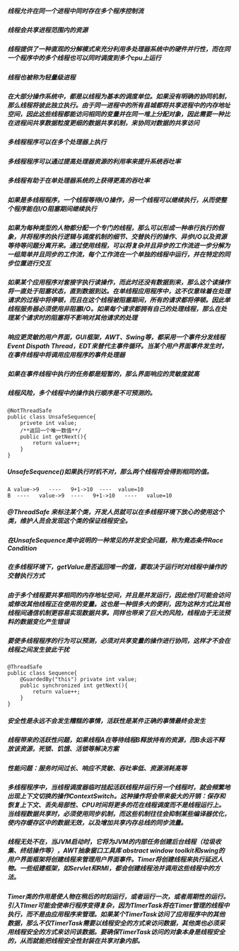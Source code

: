 ##### 线程允许在同一个进程中同时存在多个程序控制流
##### 线程会共享进程范围内的资源
##### 线程提供了一种直观的分解模式来充分利用多处理器系统中的硬件并行性，而在同一个程序中的多个线程也可以同时调度到多个cpu上运行
##### 线程也被称为轻量级进程
##### 在大部分操作系统中，都是以线程为基本的调度单位。如果没有明确的协同机制，那么线程将彼此独立执行。由于同一进程中的所有县城都将共享进程中的内存地址空间，因此这些线程都能访问相同的变量并在同一堆上分配对象，因此需要一种比在进程间共享数据粒度更细的数据共享机制，来协同对数据的共享访问
##### 多线程程序可以在多个处理器上执行
##### 多线程程序可以通过提高处理器资源的利用率来提升系统吞吐率
##### 多线程有助于在单处理器系统的上获得更高的吞吐率
##### 如果是多线程程序，一个线程等待I/O操作，另一个线程可以继续执行，从而使整个程序能在I/O阻塞期间继续执行
##### 如果为每种类型的人物都分配一个专门的线程，那么可以形成一种串行执行的假象，并将程序的执行逻辑与调度机制的细节、交替执行的操作、异步I/O以及资源等待等问题分离开来。通过使用线程，可以将复杂并且异步的工作流进一步分解为一组简单并且同步的工作流，每个工作流在一个单独的线程中运行，并在特定的同步位置进行交互
##### 如果某个应用程序对套接字执行读操作，而此时还没有数据到来，那么这个读操作将一直处于阻塞状态，直到数据到达。在单线程应用程序中，这不仅意味着在处理请求的过程中将停顿，而且在这个线程被阻塞期间，所有的请求都将停顿。因此单线程服务器必须使用非阻塞I/O。如果每个请求都拥有自己的处理线程，那么在处理某个请求时的阻塞将不影响对其他请求的处理
##### 响应更灵敏的用户界面，GUI框架，AWT、Swing等，都采用一个事件分发线程Event Dispath Thread，EDT来替代主事件循环。当某个用户界面事件发生时，在事件线程中将调用应用程序的事件处理器
##### 如果在事件线程中执行的任务都是短暂的，那么界面响应的灵敏度就高
##### 线程风险，多个线程中的操作执行顺序是不可预测的。

    @NotThreadSafe
    public class UnsafeSequence{
        privete int value;
        /**返回一个唯一数值**/
        public int getNext(){
            return value++;
        }
    } 
    
##### UnsafeSequence()如果执行时机不对，那么两个线程将会得到相同的值。

    A value->9   ----   9+1->10  ----  value=10
    B  ----   value->9  ----   9+1->10   ----   value=10
    
##### @ThreadSafe 来标注某个类，开发人员就可以在多线程环境下放心的使用这个类，维护人员会发现这个类的保证线程安全。
##### 在UnsafeSequence类中说明的一种常见的并发安全问题，称为竟态条件Race Condition
##### 在多线程环境下，getValue是否返回唯一的值，要取决于运行时对线程中操作的交替执行方式
##### 由于多个线程要共享相同的内存地址空间，并且是并发运行，因此他们可能会访问或修改其他线程正在使用的变量。这也是一种很多大的便利，因为这种方式比其他线程间通信机制更容易实现数据共享。同样也带来了巨大的风险，线程由于无法预料的数据变化产生错误
##### 要使多线程程序的行为可以预测，必须对共享变量的操作进行协同，这样才不会在线程之间发生彼此干扰

    @ThreadSafe
    public class Sequence{
        @GuardedBy("this") private int value;
        public synchronized int getNext(){
            return value++;
        }
    }
    
##### 安全性是永远不会发生糟糕的事情，活跃性是某件正确的事情最终会发生
##### 线程带来的活跃性问题，如果线程A在等待线程B释放持有的资源，而B永远不释放该资源，死锁、饥饿、活锁等解决方案
##### 性能问题：服务时间过长、响应不灵敏、吞吐率低、资源消耗高等
##### 多线程程序中，当线程调度器临时挂起活跃线程并运行另一个线程时，就会频繁地出现上下文切换的操作ContextSwitch。这种操作将会带来极大的开销：保存和恢复上下文、丢失局部性、CPU时间将更多的花在线程调度而不是线程运行上。当线程数据共享时，必须使用同步机制，而这些机制往往会抑制某些编译器优化，使内存缓存区中的数据无效，以及增加共享内存总线的同步流量。
##### 线程无处不在，当JVM启动时，它将为JVM的内部任务创建后台线程（垃圾收集、终结操作等），AWT抽象窗口工具库 abstract window toolkit和swing的用户界面框架将创建线程来管理用户界面事件。Timer将创建线程来执行延迟人物。一些组建框架，如Servlet和RMI，都会创建线程池并调用这些线程中的方法。
##### Timer类的作用是使人物在稍后的时刻运行，或者运行一次，或者周期性的运行。引入TImer可能会使串行程序变得复杂，因为TImerTask将在Timer管理的线程中执行，而不是由应用程序来管理。如果某个TimerTask访问了应用程序中的其他数据，那么不仅TimerTask需要以线程安全的方式来访问数据，其他类也必须采用线程安全的方式来访问该数据。要确保TimerTask访问的对象本身是线程安全的，从而就能把线程安全性封装在共享对象内部。
